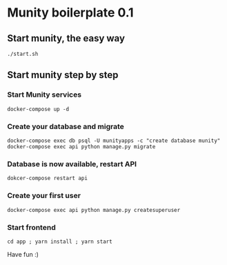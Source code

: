 # Munity boilerplate 0.1


## Start munity, the easy way
```
./start.sh
```

## Start munity step by step

### Start Munity services
```
docker-compose up -d
```

### Create your database and migrate
```
docker-compose exec db psql -U munityapps -c "create database munity"
docker-compose exec api python manage.py migrate
```

### Database is now available, restart API
```
dokcer-compose restart api
```

### Create your first user
```
docker-compose exec api python manage.py createsuperuser
```

### Start frontend
```
cd app ; yarn install ; yarn start
```

Have fun :)
